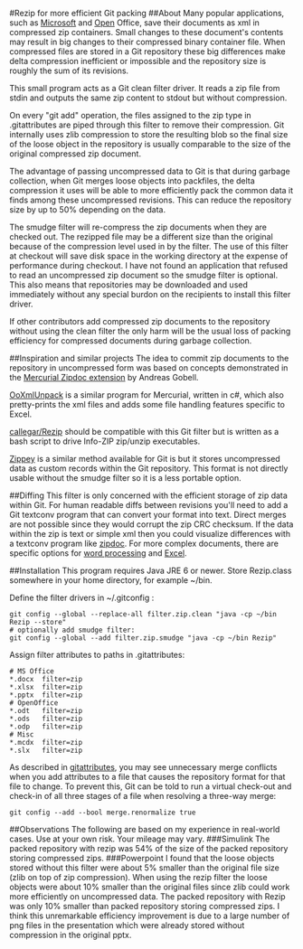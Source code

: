 #Rezip for more efficient Git packing
##About
Many popular applications, such as 
[Microsoft](http://en.wikipedia.org/wiki/Office_Open_XML) and 
[Open](http://en.wikipedia.org/wiki/OpenDocument) Office, 
save their documents as xml in compressed zip containers.
Small changes to these document's contents may result in big changes to their 
compressed binary container file.
When compressed files are stored in a Git repository
these big differences make delta compression inefficient or impossible
and the repository size is roughly the sum of its revisions.

This small program acts as a Git clean filter driver.
It reads a zip file from stdin and outputs the same zip content to stdout 
but without compression.

On every "git add" operation, the files assigned to the zip type in 
.gitattributes are piped through this filter to remove their compression.
Git internally uses zlib compression to store the resulting blob 
so the final size of the loose object in the repository is usually comparable 
to the size of the original compressed zip document.

The advantage of passing uncompressed data to Git is that during garbage 
collection, when Git merges loose objects into packfiles, 
the delta compression it uses will be able to more efficiently pack the common 
data it finds among these uncompressed revisions.
This can reduce the repository size by up to 50% depending on the data.

The smudge filter will re-compress the
zip documents when they are checked out.
The rezipped file may be a different size than the original because of the
compression level used in by the filter.
The use of this filter at checkout will save disk space in the working 
directory at the expense of performance during checkout.
I have not found an application that refused to read an 
uncompressed zip document so the smudge filter is optional.
This also means that repositories may be downloaded and used immediately
without any special burdon on the recipients to install this filter driver.

If other contributors add compressed zip documents to the repository 
without using the clean filter
the only harm will be the usual loss of packing efficiency for compressed
documents during garbage collection.

##Inspiration and similar projects
The idea to commit zip documents to the repository in uncompressed form was 
based on concepts demonstrated in the 
[Mercurial Zipdoc extension](http://mercurial.selenic.com/wiki/ZipdocExtension)
by Andreas Gobell.

[OoXmlUnpack](https://bitbucket.org/htilabs/ooxmlunpack) is a similar program 
for Mercurial, written in c#, which also pretty-prints the xml files and adds 
some file handling features specific to Excel.

[callegar/Rezip](https://github.com/callegar/Rezip) should be compatible with
this Git filter but is written as a bash script to drive Info-ZIP zip/unzip 
executables.

[Zippey](https://bitbucket.org/sippey/zippey) is a similar method available 
for Git is but
it stores uncompressed data as custom records within the Git repository.
This format is not directly usable without the smudge filter so it is a less
portable option.

##Diffing
This filter is only concerned with the efficient storage of zip data within Git.
For human readable diffs between revisions you'll need to add a Git textconv program that can convert your format into text.
Direct merges are not possible since they would corrupt the zip CRC checksum.
If the data within the zip is text or simple xml then you could visualize differences with a textconv program like
[zipdoc](https://github.com/costerwi/zipdoc).
For more complex documents, there are specific options for 
[word processing](http://blog.martinfenner.org/2014/08/25/using-microsoft-word-with-git/) and
[Excel](https://github.com/tokuhirom/git-xlsx-textconv).

##Installation
This program requires Java JRE 6 or newer.
Store Rezip.class somewhere in your home directory, for example ~/bin.

Define the filter drivers in ~/.gitconfig :
```
git config --global --replace-all filter.zip.clean "java -cp ~/bin Rezip --store"
# optionally add smudge filter:
git config --global --add filter.zip.smudge "java -cp ~/bin Rezip"
```

Assign filter attributes to paths in .gitattributes:
```
# MS Office
*.docx  filter=zip
*.xlsx  filter=zip
*.pptx  filter=zip
# OpenOffice
*.odt   filter=zip
*.ods   filter=zip
*.odp   filter=zip
# Misc
*.mcdx  filter=zip
*.slx   filter=zip
```

As described in [gitattributes](http://git-scm.com/docs/gitattributes),
you may see unnecessary merge conflicts when you add attributes to a file that 
causes the repository format for that file to change.
To prevent this, Git can be told to run a virtual check-out and check-in of all
three stages of a file when resolving a three-way merge:
```
git config --add --bool merge.renormalize true
```

##Observations
The following are based on my experience in real-world cases.
Use at your own risk.
Your mileage may vary.
###Simulink
The packed repository with rezip was 54% of the size of the packed repository storing compressed zips.
###Powerpoint
I found that the loose objects stored without this filter were about 5% smaller
than the original file size (zlib on top of zip compression).
When using the rezip filter the loose objects were about 10% smaller than the 
original files since zlib could work more efficiently on uncompressed data.
The packed repository with Rezip was only 10% smaller than packed repository
storing compressed zips.
I think this unremarkable efficiency improvement is due to a large number of
png files in the presentation which were already stored without compression in the original pptx.

